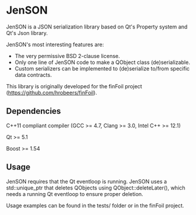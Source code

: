 JenSON
======

JenSON is a JSON serialization library based on Qt's Property system and Qt's Json library.

JenSON's most interesting features are:
  - The very permissive BSD 2-clause license.
  - Only one line of JenSON code to make a QObject class (de)serializable.
  - Custom serializers can be implemented to (de)serialize to/from specific data contracts.

This library is originally developed for the finFoil project (https://github.com/hrobeers/finFoil).


## Dependencies

C++11 compliant compiler (GCC >= 4.7, Clang >= 3.0, Intel C++ >= 12.1)

Qt >= 5.1

Boost >= 1.54


## Usage

JenSON requires that the Qt eventloop is running. JenSON uses a std::unique_ptr that deletes QObjects
using QObject::deleteLater(), which needs a running Qt eventloop to ensure proper deletion.

Usage examples can be found in the tests/ folder or in the finFoil project.
